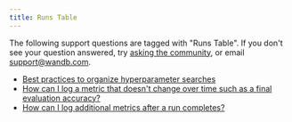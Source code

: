 ```yaml
---
title: Runs Table 
---
```

The following support questions are tagged with "Runs Table". If you don't see 
your question answered, try [asking the community](https://community.wandb.ai/), 
or email [support@wandb.com](mailto:support@wandb.com).

- [Best practices to organize hyperparameter searches](best_practices_organize_hyperparameter_searches.md)
- [How can I log a metric that doesn't change over time such as a final evaluation accuracy?](log_metric_doesnt_change_time_such_final.md)
- [How can I log additional metrics after a run completes?](log_additional_metrics_run_completes.md)
